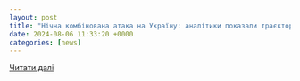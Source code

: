 ```yaml
---
layout: post
title: "Нічна комбінована атака на Україну: аналітики показали траєкторію польоту «Іскандерів» та БПЛА"
date: 2024-08-06 11:33:20 +0000
categories: [news]
---
```


[Читати далі](https://focus.ua/uk/voennye-novosti/661570-nichna-kombinovana-ataka-na-ukrajinu-analitiki-pokazali-trayektoriyu-polotu-iskanderiv-ta-bpla)
